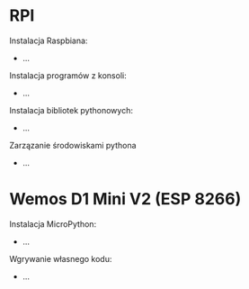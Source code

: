 # RPI

Instalacja Raspbiana:
<ul>
  <li>...</li>
</ul>

Instalacja programów z konsoli:
<ul>
  <li>...</li>
</ul>

Instalacja bibliotek pythonowych:
<ul>
  <li>...</li>
</ul>

Zarzązanie środowiskami pythona
<ul>
  <li>...</li>
</ul>


# Wemos D1 Mini V2 (ESP 8266)

Instalacja MicroPython:
<ul>
  <li>...</li>
</ul>

Wgrywanie własnego kodu:
<ul>
  <li>...</li>
</ul>
